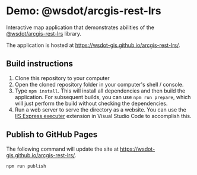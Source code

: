 Demo: @wsdot/arcgis-rest-lrs
============================

Interactive map application that demonstrates abilities of the [@wsdot/arcgis-rest-lrs] library.

The application is hosted at <https://wsdot-gis.github.io/arcgis-rest-lrs/>.

Build instructions
------------------

1. Clone this repository to your computer
2. Open the cloned repository folder in your computer's shell / console.
3. Type `npm install`. This will install all dependencies and then build the application. For subsequent builds, you can use `npm run prepare`, which will just perform the build without checking the dependencies.
4. Run a web server to serve the directory as a website. You can use the [IIS Express executer] extension in Visual Studio Code to accomplish this.

Publish to GitHub Pages
-----------------------

The following command will update the site at <https://wsdot-gis.github.io/arcgis-rest-lrs/>.

```shell
npm run publish
```

[@wsdot/arcgis-rest-lrs]: https://github.com/WSDOT-GIS/arcgis-rest-lrs
[iis express executer]: https://marketplace.visualstudio.com/items?itemName=Andreabbondanza.iis-express-executer
